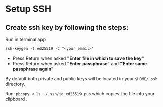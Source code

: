 # Setup SSH

## Create ssh key by following the steps:

Run in terminal app

```
ssh-keygen -t ed25519 -C "<your email>"
```

- Press Return when asked **"Enter file in which to save the key"**
- Press Return when asked **"Enter passphrase"** and **"Enter same passphrase again"**

By default both private and public keys will be located in your `$HOME/.ssh` directory.

Run: `pbcopy < ls ~/.ssh/id_ed25519.pub` which copies the file into your clipboard .

